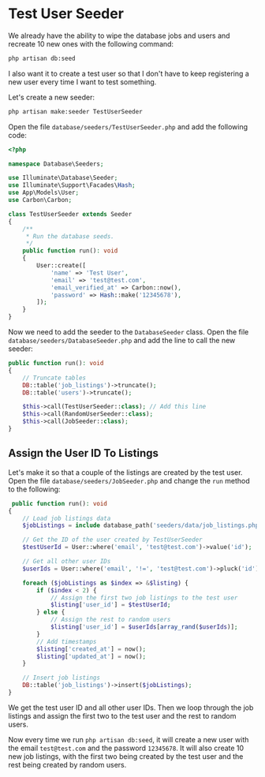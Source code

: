 # Test User Seeder

We already have the ability to wipe the database jobs and users and recreate 10 new ones with the following command:

```bash
php artisan db:seed
```

I also want it to create a test user so that I don't have to keep registering a new user every time I want to test something.

Let's create a new seeder:

```bash
php artisan make:seeder TestUserSeeder
```

Open the file `database/seeders/TestUserSeeder.php` and add the following code:

```php
<?php

namespace Database\Seeders;

use Illuminate\Database\Seeder;
use Illuminate\Support\Facades\Hash;
use App\Models\User;
use Carbon\Carbon;

class TestUserSeeder extends Seeder
{
    /**
     * Run the database seeds.
     */
    public function run(): void
    {
        User::create([
            'name' => 'Test User',
            'email' => 'test@test.com',
            'email_verified_at' => Carbon::now(),
            'password' => Hash::make('12345678'),
        ]);
    }
}
```

Now we need to add the seeder to the `DatabaseSeeder` class. Open the file `database/seeders/DatabaseSeeder.php` and add the line to call the new seeder:

```php
public function run(): void
{
    // Truncate tables
    DB::table('job_listings')->truncate();
    DB::table('users')->truncate();

    $this->call(TestUserSeeder::class); // Add this line
    $this->call(RandomUserSeeder::class);
    $this->call(JobSeeder::class);
}
```

## Assign the User ID To Listings

Let's make it so that a couple of the listings are created by the test user. Open the file `database/seeders/JobSeeder.php` and change the `run` method to the following:

```php
 public function run(): void
{
    // Load job listings data
    $jobListings = include database_path('seeders/data/job_listings.php');

    // Get the ID of the user created by TestUserSeeder
    $testUserId = User::where('email', 'test@test.com')->value('id');

    // Get all other user IDs
    $userIds = User::where('email', '!=', 'test@test.com')->pluck('id')->toArray();

    foreach ($jobListings as $index => &$listing) {
        if ($index < 2) {
            // Assign the first two job listings to the test user
            $listing['user_id'] = $testUserId;
        } else {
            // Assign the rest to random users
            $listing['user_id'] = $userIds[array_rand($userIds)];
        }
        // Add timestamps
        $listing['created_at'] = now();
        $listing['updated_at'] = now();
    }

    // Insert job listings
    DB::table('job_listings')->insert($jobListings);
}
```

We get the test user ID and all other user IDs. Then we loop through the job listings and assign the first two to the test user and the rest to random users.

Now every time we run `php artisan db:seed`, it will create a new user with the email `test@test.com` and the password `12345678`. It will also create 10 new job listings, with the first two being created by the test user and the rest being created by random users.

